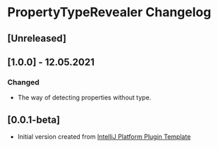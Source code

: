 <!-- Keep a Changelog guide -> https://keepachangelog.com -->

# PropertyTypeRevealer Changelog

## [Unreleased]

## [1.0.0] - 12.05.2021
### Changed
- The way of detecting properties without type.

## [0.0.1-beta]
- Initial version created from [IntelliJ Platform Plugin Template](https://github.com/JetBrains/intellij-platform-plugin-template)

